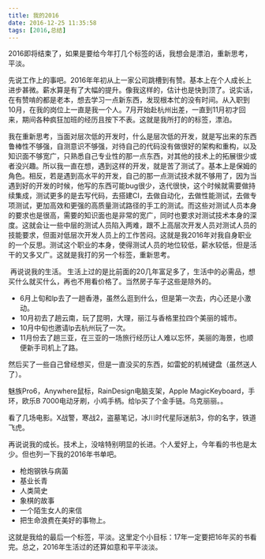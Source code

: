 ```yaml
---
title: 我的2016
date: 2016-12-25 11:35:58
tags: [2016,总结]
---
```


​	2016即将结束了，如果是要给今年打几个标签的话，我想会是漂泊，重新思考，平淡。

​	先说工作上的事吧。2016年年初从上一家公司跳槽到有赞。基本上在个人成长上进步甚微。薪水算是有了大幅的提升。像我这样的，估计也是快到顶了。说实话，在有赞啃的都是老本，想去学习一点新东西，发现根本忙的没有时间。从入职到10月，在我的岗位上一直是我一个人。7月开始赴杭州出差，一直到11月初才回来，期间各种疯狂加班的经历且按下不表。这就是我所打的的标签，漂泊。

​	我在重新思考，当面对层次低的开发时，什么是层次低的开发，就是写出来的东西鲁棒性不够强，自测意识不够强，对待自己的代码没有做很好的架构和重构，以及知识面不够宽广，只熟悉自己专业性的那一点东西，对其他的技术上的拓展很少或者没兴趣。所以我一直在想，遇到这样的开发，就是苦了测试了。基本上是保姆的角色。相反，若是遇到高水平的开发，自己的那一点测试技术就不够用了，因为当遇到好的开发的时候，他写的东西可能bug很少，迭代很快，这个时候就需要做持续集成，测试更多的是去写代码，去搭建CI，去做自动化，去做性能测试，去做专项测试，更加高效和更强的高质量测试路径的手工的测试。而这些对测试人员本身的要求也是很高，需要的知识面也是非常的宽广，同时也要求对测试技术本身的深度。这就会让一些中层的测试人员陷入两难，跟不上高层次开发人员对测试人员的技能要求，但面对低层次开发人员上的工作苦闷。这就是我2016年对我自身职业的一个反思。测试这个职业的本身，使得测试人员的地位较低，薪水较低，但是活干的又多又广。这就是我打的另一个标签，重新思考。

​	再说说我的生活。	生活上过的是比前面的20几年富足多了，生活中的必需品，想买什么就买什么，再也不用看价格了。当然房子车子这些是除外的。

- 6月上旬和lp去了一趟香港，虽然么逛到什么，但是第一次去，内心还是小激动。
- 10月初去了趟云南，玩了昆明，大理，丽江与香格里拉四个美丽的城市。
- 10月中旬也邀请lp去杭州玩了一次。
- 11月份去了趟三亚，在三亚的一场旅行经历让人难以忘怀，美丽的海景，也顺便新手司机上了路。

然后买了一些自己曾经想买，但是一直没买的东西，如雷蛇的机械键盘（虽然送人了）。

魅族Pro6，Anywhere鼠标，RainDesign电脑支架，Apple MagicKeyboard，手环，欧乐B 7000电动牙刷，小鸡手柄。给lp买了个金手链。乌克丽丽。。

看了几场电影。X战警，寒战2，盗墓笔记，冰川时代星际迷航3，你的名字，铁道飞虎。

再说说我的成长。技术上，没啥特别明显的长进。个人爱好上，今年看的书也是太少。但也列一下我的2016年书单吧。

- 枪炮钢铁与病菌
- 基业长青
- 人类简史
- 象棋的故事
- 一个陌生女人的来信
- 把生命浪费在美好的事物上。

​    这就是我给的最后一个标签，平淡。这里定个小目标：17年一定要把16年买的书看完。总之，2016年生活过的还算如意和平平淡淡。